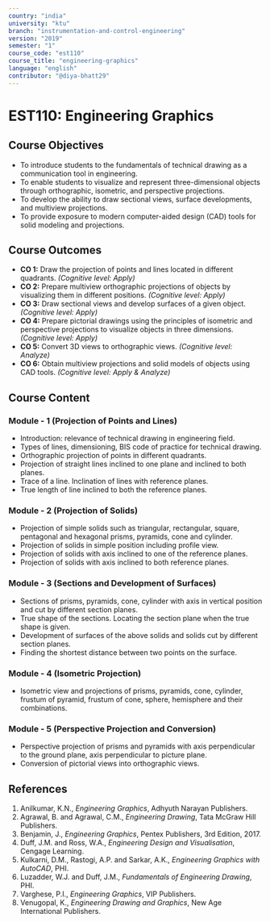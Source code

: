 ```yaml
---
country: "india"
university: "ktu"
branch: "instrumentation-and-control-engineering"
version: "2019"
semester: "1"
course_code: "est110"
course_title: "engineering-graphics"
language: "english"
contributor: "@diya-bhatt29"
---
```


# EST110: Engineering Graphics

## Course Objectives
* To introduce students to the fundamentals of technical drawing as a communication tool in engineering.  
* To enable students to visualize and represent three-dimensional objects through orthographic, isometric, and perspective projections.  
* To develop the ability to draw sectional views, surface developments, and multiview projections.  
* To provide exposure to modern computer-aided design (CAD) tools for solid modeling and projections.  

## Course Outcomes
* **CO 1:** Draw the projection of points and lines located in different quadrants. *(Cognitive level: Apply)*  
* **CO 2:** Prepare multiview orthographic projections of objects by visualizing them in different positions. *(Cognitive level: Apply)*  
* **CO 3:** Draw sectional views and develop surfaces of a given object. *(Cognitive level: Apply)*  
* **CO 4:** Prepare pictorial drawings using the principles of isometric and perspective projections to visualize objects in three dimensions. *(Cognitive level: Apply)*  
* **CO 5:** Convert 3D views to orthographic views. *(Cognitive level: Analyze)*  
* **CO 6:** Obtain multiview projections and solid models of objects using CAD tools. *(Cognitive level: Apply & Analyze)*  

## Course Content

### Module - 1 (Projection of Points and Lines)
* Introduction: relevance of technical drawing in engineering field.  
* Types of lines, dimensioning, BIS code of practice for technical drawing.  
* Orthographic projection of points in different quadrants.  
* Projection of straight lines inclined to one plane and inclined to both planes.  
* Trace of a line. Inclination of lines with reference planes.  
* True length of line inclined to both the reference planes.  

### Module - 2 (Projection of Solids)
* Projection of simple solids such as triangular, rectangular, square, pentagonal and hexagonal prisms, pyramids, cone and cylinder.  
* Projection of solids in simple position including profile view.  
* Projection of solids with axis inclined to one of the reference planes.  
* Projection of solids with axis inclined to both reference planes.  

### Module - 3 (Sections and Development of Surfaces)
* Sections of prisms, pyramids, cone, cylinder with axis in vertical position and cut by different section planes.  
* True shape of the sections. Locating the section plane when the true shape is given.  
* Development of surfaces of the above solids and solids cut by different section planes.  
* Finding the shortest distance between two points on the surface.  

### Module - 4 (Isometric Projection)
* Isometric view and projections of prisms, pyramids, cone, cylinder, frustum of pyramid, frustum of cone, sphere, hemisphere and their combinations.  

### Module - 5 (Perspective Projection and Conversion)
* Perspective projection of prisms and pyramids with axis perpendicular to the ground plane, axis perpendicular to picture plane.  
* Conversion of pictorial views into orthographic views.  

## References
1. Anilkumar, K.N., *Engineering Graphics*, Adhyuth Narayan Publishers.  
2. Agrawal, B. and Agrawal, C.M., *Engineering Drawing*, Tata McGraw Hill Publishers.  
3. Benjamin, J., *Engineering Graphics*, Pentex Publishers, 3rd Edition, 2017.  
4. Duff, J.M. and Ross, W.A., *Engineering Design and Visualisation*, Cengage Learning.  
5. Kulkarni, D.M., Rastogi, A.P. and Sarkar, A.K., *Engineering Graphics with AutoCAD*, PHI.  
6. Luzadder, W.J. and Duff, J.M., *Fundamentals of Engineering Drawing*, PHI.  
7. Varghese, P.I., *Engineering Graphics*, VIP Publishers.  
8. Venugopal, K., *Engineering Drawing and Graphics*, New Age International Publishers.  


